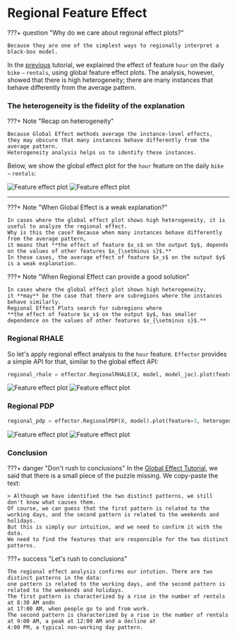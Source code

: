 # Regional Feature Effect

???+ question "Why do we care about regional effect plots?"

    Because they are one of the simplest ways to regionally interpret a black-box model.


In the [previous](01_global_effect_intro.md) tutorial, we explained the effect of feature $\mathtt{hour}$ on the daily $\mathtt{bike-rentals}$, 
using global feature effect plots. 
The analysis, however, showed that there is high heterogeneity; there are many instances that behave differently from the average pattern.

### The heterogeneity is the fidelity of the explanation

???+ Note "Recap on heterogeneity"

    Because Global Effect methods average the instance-level effects, 
    they may obscure that many instances behave differently from the average pattern.
    Heterogeneity analysis helps us to identify these instances.

Below, we show the global effect plot for the $\mathtt{hour}$ feature on the daily $\mathtt{bike-rentals}$:

![Feature effect plot](./../Tutorials/real-examples/01_bike_sharing_dataset_files/01_bike_sharing_dataset_20_0.png)
![Feature effect plot](./../Tutorials/real-examples/01_bike_sharing_dataset_files/01_bike_sharing_dataset_17_1.png)

---

???+ Note "When Global Effect is a weak explanation?"

    In cases where the global effect plot shows high heterogeneity, it is useful to analyze the regional effect.
    Why is this the case? Because when many instances behave differently from the average pattern, 
    it means that **the effect of feature $x_s$ on the output $y$, depends on the values of other features $x_{\setminus s}$.**
    In these cases, the average effect of feature $x_s$ on the output $y$ is a weak explanation.

???+ Note "When Regional Effect can provide a good solution"

    In cases where the global effect plot shows high heterogeneity, 
    it **may** be the case that there are subregions where the instances behave similarly.
    Regional Effect Plots search for subregions where 
    **the effect of feature $x_s$ on the output $y$, has smaller dependence on the values of other features $x_{\setminus s}$.**

### Regional RHALE

So let's apply regional effect analysis to the $\mathtt{hour}$ feature.
`Effector` provides a simple API for that, similar to the global effect API:

```python
regional_rhale = effector.RegionalRHALE(X, model, model_jac).plot(feature=3, heterogeneity=True)
```


![Feature effect plot](./../Tutorials/real-examples/01_bike_sharing_dataset_files/01_bike_sharing_dataset_26_0.png)
![Feature effect plot](./../Tutorials/real-examples/01_bike_sharing_dataset_files/01_bike_sharing_dataset_26_1.png)


### Regional PDP

```python
regional_pdp = effector.RegionalPDP(X, model).plot(feature=3, heterogeneity="ice")
```

![Feature effect plot](./../Tutorials/real-examples/01_bike_sharing_dataset_files/01_bike_sharing_dataset_30_0.png)
![Feature effect plot](./../Tutorials/real-examples/01_bike_sharing_dataset_files/01_bike_sharing_dataset_31_0.png)

### Conclusion

???+ danger "Don't rush to conclusions"
    In the [Global Effect Tutorial](./01_global_effect_intro.md), we said that there is
    a small piece of the puzzle missing. We copy-paste the text:

    > Although we have identified the two distinct patterns, we still don't know what causes them.
    Of course, we can guess that the first pattern is related to the working days, and the second pattern is related to the weekends and holidays.
    But this is simply our intuition, and we need to confirm it with the data. 
    We need to find the features that are responsible for the two distinct patterns.


???+ success "Let's rush to conclusions"

    The regional effect analysis confirms our intution. There are two distinct patterns in the data:
    one pattern is related to the working days, and the second pattern is related to the weekends and holidays.
    The first pattern is characterized by a rise in the number of rentals at 8:30 AM andn 
    at 17:00 AM, when people go to and from work.
    The second pattern is characterized by a rise in the number of rentals at 9:00 AM, a peak at 12:00 AM and a decline at 
    4:00 PM, a typical non-working day pattern.